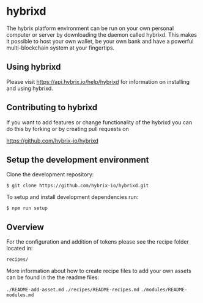 # hybrixd

The hybrix platform environment can be run on your own personal
computer or server by downloading the daemon called hybrixd. This
makes it possible to host your own wallet, be your own bank and have a
powerful multi-blockchain system at your fingertips.

## Using hybrixd

Please visit https://api.hybrix.io/help/hybrixd for
information on installing and using hybrixd.

## Contributing to hybrixd

If you want to add features or change functionality of the
hybrixd you can do this by forking or by creating pull requests
on

https://github.com/hybrix-io/hybrixd

## Setup the development environment

Clone the development repository:

`$ git clone https://github.com/hybrix-io/hybrixd.git`

To setup and install development dependencies run:

`$ npm run setup`

## Overview

For the configuration and addition of tokens please see the recipe folder located in:

```
recipes/
```

More information about how to create recipe files to add your own
assets can be found in the the readme files:

`./README-add-asset.md`
`./recipes/README-recipes.md`
`./modules/README-modules.md`
